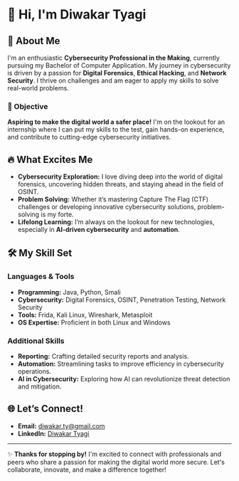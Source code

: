 # 👋 Hi, I'm Diwakar Tyagi

## 🚀 About Me
I'm an enthusiastic **Cybersecurity Professional in the Making**, currently pursuing my Bachelor of Computer Application. My journey in cybersecurity is driven by a passion for **Digital Forensics**, **Ethical Hacking**, and **Network Security**. I thrive on challenges and am eager to apply my skills to solve real-world problems.

### 🎯 Objective
**Aspiring to make the digital world a safer place!** I'm on the lookout for an internship where I can put my skills to the test, gain hands-on experience, and contribute to cutting-edge cybersecurity initiatives.

## 🔥 What Excites Me
- **Cybersecurity Exploration:** I love diving deep into the world of digital forensics, uncovering hidden threats, and staying ahead in the field of OSINT.
- **Problem Solving:** Whether it’s mastering Capture The Flag (CTF) challenges or developing innovative cybersecurity solutions, problem-solving is my forte.
- **Lifelong Learning:** I’m always on the lookout for new technologies, especially in **AI-driven cybersecurity** and **automation**.

## 🛠️ My Skill Set
### Languages & Tools
- **Programming:** Java, Python, Smali
- **Cybersecurity:** Digital Forensics, OSINT, Penetration Testing, Network Security
- **Tools:** Frida, Kali Linux, Wireshark, Metasploit
- **OS Expertise:** Proficient in both Linux and Windows

### Additional Skills
- **Reporting:** Crafting detailed security reports and analysis.
- **Automation:** Streamlining tasks to improve efficiency in cybersecurity operations.
- **AI in Cybersecurity:** Exploring how AI can revolutionize threat detection and mitigation.

## 🌐 Let’s Connect!
- **Email:** [diwakar.ty@gmail.com](mailto:diwakar.ty@gmail.com)
- **LinkedIn:** [Diwakar Tyagi](https://www.linkedin.com/in/diwakar-t-5263b0275/)

---

✨ **Thanks for stopping by!** I'm excited to connect with professionals and peers who share a passion for making the digital world more secure. Let's collaborate, innovate, and make a difference together!
